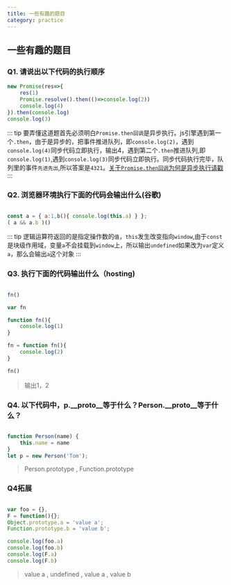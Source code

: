 ```yaml
---
title: 一些有趣的题目
category: practice
---
```


## 一些有趣的题目

### Q1. 请说出以下代码的执行顺序

```javascript
new Promise(res=>{
    res(1)
    Promise.resolve().then(()=>console.log(2))
    console.log(4)
}).then(console.log)
console.log(3)
```
::: tip
要弄懂这道题首先必须明白`Promise.then回调`是异步执行。js引擎遇到第一个`.then`，由于是异步的，把事件推进队列，即`console.log(2)`，遇到`console.log(4)`同步代码立即执行，输出4，遇到第二个`.then`推进队列,即`console.log(1)`,遇到`console.log(3)`同步代码立即执行。同步代码执行完毕，队列里的事件`先进先出`,所以答案是`4321`。[关于`Promise.then回调`为何是异步执行请戳](https://www.zhihu.com/question/57071244)
:::

### Q2. 浏览器环境执行下面的代码会输出什么(谷歌)

```javascript

const a = { a:1,b(){ console.log(this.a) } };
( a && a.b )()  

```

::: tip
逻辑运算符返回的是指定操作数的`值`，`this`发生改变指向`window`,由于`const`是块级作用域，变量`a`不会挂载到`window`上，所以输出`undefined`如果改为`var`定义`a`，那么会输出`a`这个对象
:::

### Q3. 执行下面的代码输出什么（hosting)

```javascript

fn()

var fn

function fn(){
    console.log(1)
}

fn = function fn(){
    console.log(2)
}

fn()

```

> 输出1，2

### Q4. 以下代码中，p.__proto__等于什么？Person.__proto__等于什么？

```javascript

function Person(name) {
    this.name = name
}
let p = new Person('Tom');

```

> Person.prototype , Function.prototype

### Q4拓展

```javascript

var foo = {},
F = function(){};
Object.prototype.a = 'value a';
Function.prototype.b = 'value b';

console.log(foo.a)   
console.log(foo.b)    
console.log(F.a)      
console.log(F.b)  

```

> value a , undefined , value a , value b
